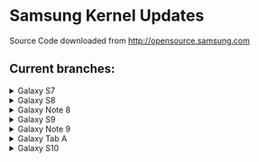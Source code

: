 # Samsung Kernel Updates
Source Code downloaded from http://opensource.samsung.com

## Current branches:

<details>
<summary>Galaxy S7</summary>

- [G93XX-TW601](https://github.com/djb77/samsung-kernel/tree/G93XX-TW601) - (Galaxy S7 / S7 Edge MarshMallow 6.0.1)
- [G93XX-TW7](https://github.com/djb77/samsung-kernel/tree/G93XX-TW7) - (Galaxy S7 / S7 Edge Nougat 7)
- [G93XX-TW8](https://github.com/djb77/samsung-kernel/tree/G93XX-TW8) - (Galaxy S7 / S7 Edge Oreo 8)
- [G93XX-ALL](https://github.com/djb77/samsung-kernel/tree/G93XX-ALL) - (Galaxy S7 / S7 Edge MarshMallow 6.0.1 + Nougat 7 + Oreo 8)
</details>

<details>
<summary>Galaxy S8</summary>

- [G95XX-TW7](https://github.com/djb77/samsung-kernel/tree/G95XX-TW7) - (Galaxy S8 / S8+ Nougat 7)
- [G95XX-TW8](https://github.com/djb77/samsung-kernel/tree/G95XX-TW8) - (Galaxy S8 / S8+ Oreo 8)
- [G95XX-TW9](https://github.com/djb77/samsung-kernel/tree/G95XX-TW9) - (Galaxy S8 / S8+ Pie 9)
- [G95XX-ALL](https://github.com/djb77/samsung-kernel/tree/G95XX-ALL) - (Galaxy S8 / S8+ Nougat 7 + Oreo 8)
</details>

<details>
<summary>Galaxy Note 8</summary>

- [N95XX-TW711](https://github.com/djb77/samsung-kernel/tree/N95XX-TW711) - (Galaxy Note 8 Nougat 7.1.1)
- [N95XX-TW8](https://github.com/djb77/samsung-kernel/tree/N95XX-TW8) - (Galaxy Note 8 Oreo 8)
- [N95XX-ALL](https://github.com/djb77/samsung-kernel/tree/N95XX-ALL) - (Note 8 Nougat 7.1.1 + Oreo 8)
</details>

<details>
<summary>Galaxy S9</summary>

- [G96XX-TW8](https://github.com/djb77/samsung-kernel/tree/G96XX-TW8) - (Galaxy S9 Oreo 8)
- [G96XX-TW9](https://github.com/djb77/samsung-kernel/tree/G96XX-TW9) - (Galaxy S9 Pie 9)
- [G96XX-TW10](https://github.com/djb77/samsung-kernel/tree/G96XX-TW10) - (Galaxy S9 Q 10)
- [G96XX-ALL](https://github.com/djb77/samsung-kernel/tree/G96XX-ALL) - (Galaxy S9 Oreo 8 + Pie 9 + Q 10)
</details>

<details>
<summary>Galaxy Note 9</summary>

- [N96XX-TW811](https://github.com/djb77/samsung-kernel/tree/N96XX-TW811) - (Galaxy Note 9 Oreo 8.1.1)
- [N96XX-TW9](https://github.com/djb77/samsung-kernel/tree/N96XX-TW9) - (Galaxy Note 9 Pie 9)
- [N96XX-TW10](https://github.com/djb77/samsung-kernel/tree/N96XX-TW10) - (Galaxy Note 9 Q 10)
- [N96XX-ALL](https://github.com/djb77/samsung-kernel/tree/N96XX-ALL) - (Galaxy Note 9 Oreo 8.1.1 + Pie 9 + Q 10)
</details>

<details>
<summary>Galaxy Tab A</summary>

- [T380-TW711](https://github.com/djb77/samsung-kernel/tree/T380-TW711) - (Galaxy Tab A Nougat 7.1.1)
- [T380-TW81](https://github.com/djb77/samsung-kernel/tree/T380-TW81) - (Galaxy Tab A Oreo 8.1)
- [T380-ALL](https://github.com/djb77/samsung-kernel/tree/T380-ALL) - (Galaxy Tab A Nougat 7.1.1 + Oreo 8.1)
</details>

<details>
<summary>Galaxy S10</summary>

- [G97XX-TW9](https://github.com/DarkCodeStudios/samsung-kernel/tree/G97XX-TW9) - (Galaxy S10 Pie 9)
</details>


